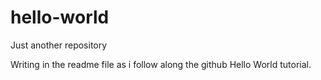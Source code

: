 # hello-world
Just another repository

Writing in the readme file as i follow along the github Hello World tutorial.

